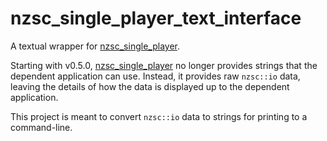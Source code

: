 # nzsc_single_player_text_interface
A textual wrapper for [nzsc_single_player](https://github.com/nzsc-org/nzsc_single_player).

Starting with v0.5.0, [nzsc_single_player](https://github.com/nzsc-org/nzsc_single_player) no longer provides strings that the dependent application can use.
Instead, it provides raw `nzsc::io` data, leaving the details of how the data is displayed up to the dependent application.

This project is meant to convert `nzsc::io` data to strings for printing to a command-line.
